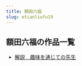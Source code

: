 ```yaml
---
title: 額田六福
slug: etianliufu19
---
```


## 額田六福の作品一覧

- [解説　趣味を通じての先生](jieshuoquweiwotongzitenoxiansheng1e)
